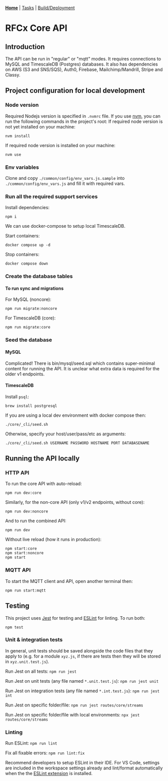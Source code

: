 **[Home](README.md)** | [Tasks](tasks/README.md) | [Build/Deployment](build/README.md)

# RFCx Core API

## Introduction

The API can be run in "regular" or "mqtt" modes. It requires connections to MySQL and TimescaleDB (Postgres) databases. It also has dependencies on AWS (S3 and SNS/SQS), Auth0, Firebase, Mailchimp/Mandrill, Stripe and Classy.

## Project configuration for local development

### Node version

Required Nodejs version is specified in `.nvmrc` file. If you use [nvm](https://github.com/nvm-sh/nvm), you can run the following commands in the project's root:
If required node version is not yet installed on your machine:

```
nvm install
```

If required node version is installed on your machine:

```
nvm use
```

### Env variables

Clone and copy `./common/config/env_vars.js.sample` into `./common/config/env_vars.js` and fill it with required vars.

### Run all the required support services

Install dependencies:

```
npm i
```

We can use docker-compose to setup local TimescaleDB.

Start containers:

```
docker compose up -d
```

Stop containers:

```
docker compose down
```

### Create the database tables

#### To run sync and migrations

For MySQL (noncore):

```
npm run migrate:noncore
```

For TimescaleDB (core):

```
npm run migrate:core
```

### Seed the database

#### MySQL

Complicated! There is bin/mysql/seed.sql which contains super-minimal content for running the API. It is unclear what extra data is required for the older v1 endpoints.

#### TimescaleDB

Install `psql`:

```
brew install postgresql
```

If you are using a local dev environment with docker compose then:

```
./core/_cli/seed.sh
```

Otherwise, specify your host/user/pass/etc as arguments:

```
./core/_cli/seed.sh USERNAME PASSWORD HOSTNAME PORT DATABASENAME
```

## Running the API locally

### HTTP API

To run the core API with auto-reload:

```
npm run dev:core
```

Similarly, for the non-core API (only v1/v2 endpoints, without core):

```
npm run dev:noncore
```

And to run the combined API:

```
npm run dev
```

Without live reload (how it runs in production):

```
npm start:core
npm start:noncore
npm start
```

### MQTT API

To start the MQTT client and API, open another terminal then:

```
npm run start:mqtt
```

## Testing

This project uses [Jest](https://jestjs.io) for testing and [ESLint](https://eslint.org) for linting. To run both:

```
npm test
```

### Unit &amp; integration tests

In general, unit tests should be saved alongside the code files that they apply to (e.g. for a module `xyz.js`, if there are tests then they will be stored in `xyz.unit.test.js`).

Run Jest on all tests: `npm run jest`

Run Jest on unit tests (any file named `*.unit.test.js`): `npm run jest unit`

Run Jest on integration tests (any file named `*.int.test.js`): `npm run jest int`

Run Jest on specific folder/file: `npm run jest routes/core/streams`

Run Jest on specific folder/file with local environments: `npx jest routes/core/streams`

### Linting

Run ESLint: `npm run lint`

Fix all fixable errors: `npm run lint:fix`

Recommend developers to setup ESLint in their IDE. For VS Code, settings are included in the workspace settings already and lint/format automatically when the the [ESLint extension](https://marketplace.visualstudio.com/items?itemName=dbaeumer.vscode-eslint) is installed.
